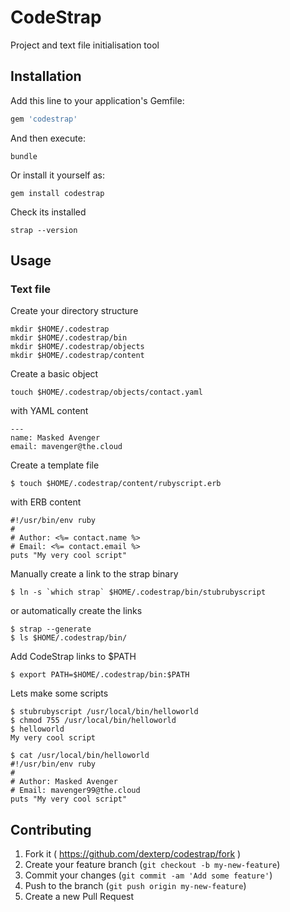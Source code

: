 # CodeStrap #

Project and text file initialisation tool

## Installation ##

Add this line to your application's Gemfile:

```ruby
gem 'codestrap'
```

And then execute:

```
bundle
```

Or install it yourself as:

```
gem install codestrap
```

Check its installed

```
strap --version
```

## Usage ##

### Text file ###

Create your directory structure

```
mkdir $HOME/.codestrap
mkdir $HOME/.codestrap/bin
mkdir $HOME/.codestrap/objects
mkdir $HOME/.codestrap/content
```

Create a basic object

    touch $HOME/.codestrap/objects/contact.yaml

with YAML content

    ---
    name: Masked Avenger
    email: mavenger@the.cloud

Create a template file

    $ touch $HOME/.codestrap/content/rubyscript.erb

with ERB content

    #!/usr/bin/env ruby
    #
    # Author: <%= contact.name %>
    # Email: <%= contact.email %>
    puts "My very cool script"

Manually create a link to the strap binary

    $ ln -s `which strap` $HOME/.codestrap/bin/stubrubyscript

or automatically create the links

    $ strap --generate
    $ ls $HOME/.codestrap/bin/

Add CodeStrap links to $PATH

    $ export PATH=$HOME/.codestrap/bin:$PATH

Lets make some scripts

    $ stubrubyscript /usr/local/bin/helloworld
    $ chmod 755 /usr/local/bin/helloworld
    $ helloworld
    My very cool script

    $ cat /usr/local/bin/helloworld
    #!/usr/bin/env ruby
    #
    # Author: Masked Avenger
    # Email: mavenger99@the.cloud
    puts "My very cool script"

## Contributing

1. Fork it ( https://github.com/dexterp/codestrap/fork )
2. Create your feature branch (`git checkout -b my-new-feature`)
3. Commit your changes (`git commit -am 'Add some feature'`)
4. Push to the branch (`git push origin my-new-feature`)
5. Create a new Pull Request
